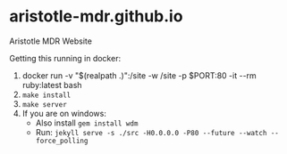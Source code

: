 # aristotle-mdr.github.io
Aristotle MDR Website

Getting this running in docker:
1. docker run -v "$(realpath .)":/site -w /site -p $PORT:80 -it --rm ruby:latest bash
2. `make install`
3. `make server`
4. If you are on windows:
    * Also install `gem install wdm`
    * Run: `jekyll serve -s ./src -H0.0.0.0 -P80 --future --watch --force_polling`
